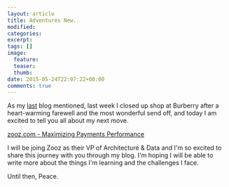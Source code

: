 ```yaml
---
layout: article
title: Adventures New.
modified:
categories:
excerpt:
tags: []
image:
  feature:
  teaser:
  thumb:
date: 2015-05-24T22:07:22+00:00
comments: true
---
```


As my [last](http://www.jonathanben.net/feel-the-fear-and-do-it-anyway/) blog mentioned, last week I closed up shop at Burberry after a heart-warming farewell and the most wonderful send off, and today I am excited to tell you all about my next move.

[zooz.com - Maximizing Payments Performance](http://www.zooz.com)

I will be joing Zooz as their VP of Architecture & Data and I'm so excited to share this journey with you through my blog. I'm hoping I will be able to write more about the things I'm learning and the challenges I face.

Until then, Peace.
